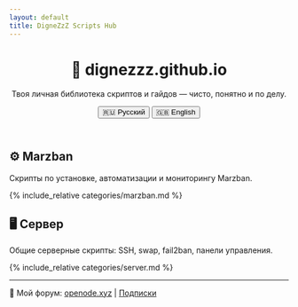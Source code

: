 ```yaml
---
layout: default
title: DigneZzZ Scripts Hub
---
```


<link rel="stylesheet" href="https://unpkg.com/simpledotcss/simple.min.css">

<header>
  <h1>🧠 dignezzz.github.io</h1>
  <p>Твоя личная библиотека скриптов и гайдов — чисто, понятно и по делу.</p>

  <div class="language-switcher" style="margin-top: 1em;">
      <button id="ru" class="active">🇷🇺 Русский</button>
      <button id="en">🇬🇧 English</button>
  </div>
</header>

<main>
  <!-- Категория: Marzban -->
  <section class="lang ru">
    <h2>⚙️ Marzban</h2>
    <p>Скрипты по установке, автоматизации и мониторингу Marzban.</p>
    {% include_relative categories/marzban.md %}
  </section>
  <section class="lang en" style="display:none;">
    <h2>⚙️ Marzban</h2>
    <p>Scripts for Marzban installation, automation, and monitoring.</p>
    {% include_relative categories/marzban.md %}
  </section>

  <!-- Категория: Сервер -->
  <section class="lang ru">
    <h2>🖥️ Сервер</h2>
    <p>Общие серверные скрипты: SSH, swap, fail2ban, панели управления.</p>
    {% include_relative categories/server.md %}
  </section>
  <section class="lang en" style="display:none;">
    <h2>🖥️ Server</h2>
    <p>General server scripts: SSH, swap, fail2ban, control panels.</p>
    {% include_relative categories/server.md %}
  </section>

  <!-- Форум и подписки -->
  <hr>
  <section class="lang ru">
    <p>🔗 Мой форум: <a href="https://openode.xyz">openode.xyz</a> | <a href="https://openode.xyz/subscriptions/">Подписки</a></p>
  </section>
  <section class="lang en" style="display:none;">
    <p>🔗 My forum: <a href="https://openode.xyz">openode.xyz</a> | <a href="https://openode.xyz/subscriptions/">Subscriptions</a></p>
  </section>
</main>

<script src="https://code.jquery.com/jquery-3.6.0.min.js"></script>
<script>
  $(function() {
    $('.language-switcher button').click(function() {
      const lang = $(this).attr('id');
      $('.lang').hide();
      $('.' + lang).show();
      $('.language-switcher button').removeClass('active');
      $(this).addClass('active');
    });
  });
</script>
